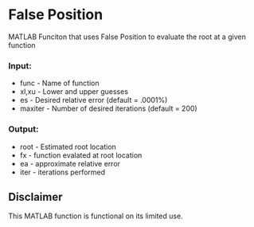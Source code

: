 # False Position 
MATLAB Funciton that uses False Position to evaluate the root at a given function
### Input:
* func - Name of function
* xl,xu - Lower and upper guesses
* es - Desired relative error (default = .0001%)
* maxiter - Number of desired iterations (default = 200)
### Output:
* root - Estimated root location
* fx - function evalated at root location
* ea - approximate relative error
* iter - iterations performed

## Disclaimer
This MATLAB function is functional on its limited use. 
